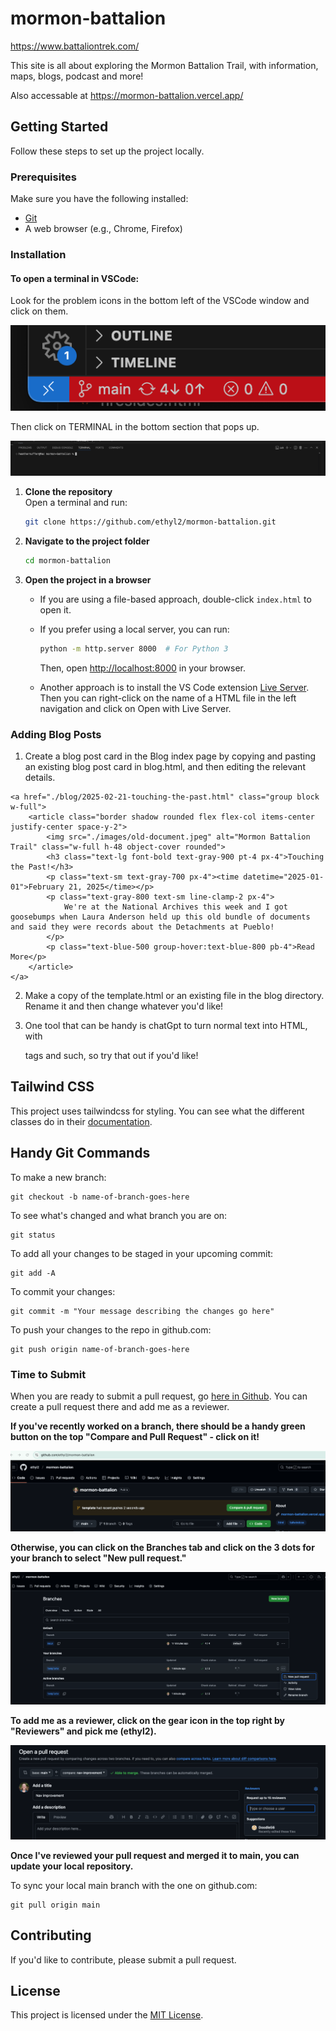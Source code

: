# mormon-battalion

https://www.battaliontrek.com/

This site is all about exploring the Mormon Battalion Trail, with information, maps, blogs, podcast and more!

Also accessable at https://mormon-battalion.vercel.app/

## Getting Started

Follow these steps to set up the project locally.

### Prerequisites

Make sure you have the following installed:

- [Git](https://git-scm.com/)
- A web browser (e.g., Chrome, Firefox)

### Installation

#### To open a terminal in VSCode:

Look for the problem icons in the bottom left of the VSCode window and click on them.

<img src="./images/problem-icons.png" alt="Compare and Pull Request" />

Then click on TERMINAL in the bottom section that pops up.

<img src="./images/terminal.png" alt="Compare and Pull Request" />


1. **Clone the repository**  
   Open a terminal and run:

   ```sh
   git clone https://github.com/ethyl2/mormon-battalion.git
   ```

2. **Navigate to the project folder**  

   ```sh
   cd mormon-battalion
   ```

3. **Open the project in a browser**  
   - If you are using a file-based approach, double-click `index.html` to open it.  
   - If you prefer using a local server, you can run:

     ```sh
     python -m http.server 8000  # For Python 3
     ```

     Then, open [http://localhost:8000](http://localhost:8000) in your browser.

    - Another approach is to install the VS Code extension [Live Server](https://marketplace.visualstudio.com/items?itemName=ritwickdey.LiveServer).
    Then you can right-click on the name of a HTML file in the left navigation and click on Open with Live Server.


### Adding Blog Posts

1. Create a blog post card in the Blog index page by copying and pasting an existing blog post card in blog.html, and then editing the relevant details.


```
<a href="./blog/2025-02-21-touching-the-past.html" class="group block w-full">
    <article class="border shadow rounded flex flex-col items-center justify-center space-y-2">
        <img src="./images/old-document.jpeg" alt="Mormon Battalion Trail" class="w-full h-48 object-cover rounded">
        <h3 class="text-lg font-bold text-gray-900 pt-4 px-4">Touching the Past!</h3>
        <p class="text-sm text-gray-700 px-4"><time datetime="2025-01-01">February 21, 2025</time></p>
        <p class="text-gray-800 text-sm line-clamp-2 px-4">
            We're at the National Archives this week and I got goosebumps when Laura Anderson held up this old bundle of documents and said they were records about the Detachments at Pueblo!       
        </p>
        <p class="text-blue-500 group-hover:text-blue-800 pb-4">Read More</p>
    </article>
</a>
```

2. Make a copy of the template.html or an existing file in the blog directory. Rename it and then change whatever you'd like!

4. One tool that can be handy is chatGpt to turn normal text into HTML, with <p> tags and such, so try that out if you'd like!

## Tailwind CSS

This project uses tailwindcss for styling.
You can see what the different classes do in their [documentation](https://v2.tailwindcss.com/docs).

## Handy Git Commands

To make a new branch:

```
git checkout -b name-of-branch-goes-here
```

To see what's changed and what branch you are on:
```
git status
```

To add all your changes to be staged in your upcoming commit:
```
git add -A
```

To commit your changes:
```
git commit -m "Your message describing the changes go here"
```

To push your changes to the repo in github.com:
```
git push origin name-of-branch-goes-here
```
### Time to Submit

When you are ready to submit a pull request, go [here in Github](https://github.com/ethyl2/mormon-battalion). You can create a pull request there and add me as a reviewer.

**If you've recently worked on a branch, there should be a handy green button on the top "Compare and Pull Request" - click on it!**

<img src="./images/compare-and-pull-request.png" alt="Compare and Pull Request" />

**Otherwise, you can click on the Branches tab and click on the 3 dots for your branch to select "New pull request."**

<img src="./images/viewing-branches.png" alt="Viewing branches to submit a pull request" />

**To add me as a reviewer, click on the gear icon in the top right by "Reviewers" and pick me (ethyl2).**

<img src="./images/reviewer.png" alt="Adding a reviewer" />


**Once I've reviewed your pull request and merged it to main, you can update your local repository.**

To sync your local main branch with the one on github.com:
```
git pull origin main
```

## Contributing

If you'd like to contribute, please submit a pull request.

## License

This project is licensed under the [MIT License](LICENSE).


